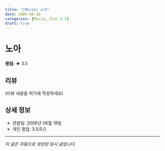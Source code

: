 ```yaml
---
title: "[Movie] 노아"
date: 2006-06-18
categories: [Movie, Star-3.5]
draft: true
---
```


# 노아

**평점:** ★ 3.5

## 리뷰

(리뷰 내용을 여기에 작성하세요)

## 상세 정보

- 관람일: 2006년 06월 18일
- 개인 평점: 3.5/5.0

---

*이 글은 자동으로 생성된 임시 글입니다.*
